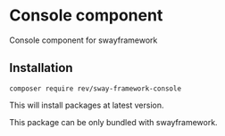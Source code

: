 # Console component
Console component for swayframework

## Installation
```
composer require rev/sway-framework-console
```

This will install packages at latest version.

This package can be only bundled with swayframework.
